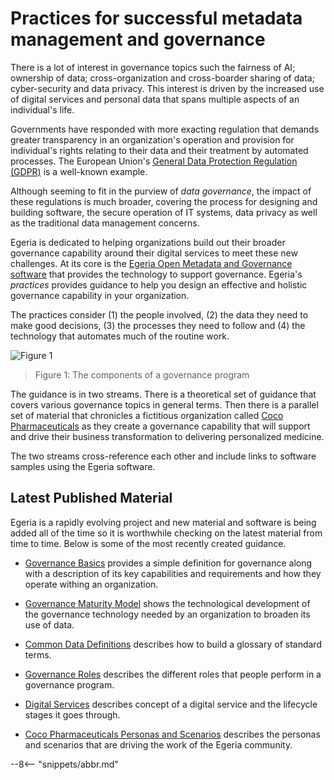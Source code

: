 <!-- SPDX-License-Identifier: CC-BY-4.0 -->
<!-- Copyright Contributors to the ODPi Egeria project. -->

# Practices for successful metadata management and governance

There is a lot of interest in governance topics such the fairness of AI; ownership of data; cross-organization and cross-boarder sharing of data; cyber-security and data privacy. This interest is driven by the increased use of digital services and personal data that spans multiple aspects of an individual's life.

Governments have responded with more exacting regulation that demands greater transparency in an organization's operation and provision for individual's rights relating to their data and their treatment by automated processes. The European Union's [General Data Protection Regulation (GDPR)](https://ec.europa.eu/commission/priorities/justice-and-fundamental-rights/data-protection/2018-reform-eu-data-protection-rules_en) is a well-known example.

Although seeming to fit in the purview of *data governance*, the impact of these regulations is much broader, covering the process for designing and building software, the secure operation of IT systems, data privacy as well as the traditional data management concerns.

Egeria is dedicated to helping organizations build out their broader governance capability around their digital services to meet these new challenges.  At its core is the [Egeria Open Metadata and Governance software](https://github.com/odpi/egeria) that provides the technology to support governance. Egeria's *practices* provides guidance to help you design an effective and holistic governance capability in your organization.

The practices consider (1) the people involved, (2) the data they need to make good decisions, (3) the processes they need to follow and (4) the technology that automates much of the routine work.

![Figure 1](governance-components.svg)
> Figure 1: The components of a governance program

The guidance is in two streams.  There is a theoretical set of guidance that covers various governance topics in general terms. Then there is a parallel set of material that chronicles a fictitious organization called [Coco Pharmaceuticals](/practices/coco-pharmaceuticals/overview) as they create a governance capability that will support and drive their business transformation to delivering personalized medicine.

The two streams cross-reference each other and include links to software samples using the Egeria software.  


## Latest Published Material

Egeria is a rapidly evolving project and new material and software is being added all of the time so it is worthwhile checking on the latest material from time to time.  Below is some of the most recently created guidance.  

* [Governance Basics](/practices/governance-basics/overview) provides a simple definition for governance along with a description of its key capabilities and requirements and how they operate withing an organization.
* [Governance Maturity Model](/practices/maturity-model/overview) shows the technological development of the governance technology needed by an organization to broaden its use of data.
* [Common Data Definitions](/practices/common-data-definitions/overview) describes how to build a glossary of standard terms.
* [Governance Roles](/practices/roles/overview) describes the different roles that people perform in a governance program.
* [Digital Services](/practices/digital-services/overview) describes concept of a digital service and the lifecycle stages it goes through.

* [Coco Pharmaceuticals Personas and Scenarios](/practices/coco-pharmaceuticals/overview) describes the personas and scenarios that are driving the work of the Egeria community.


--8<-- "snippets/abbr.md"